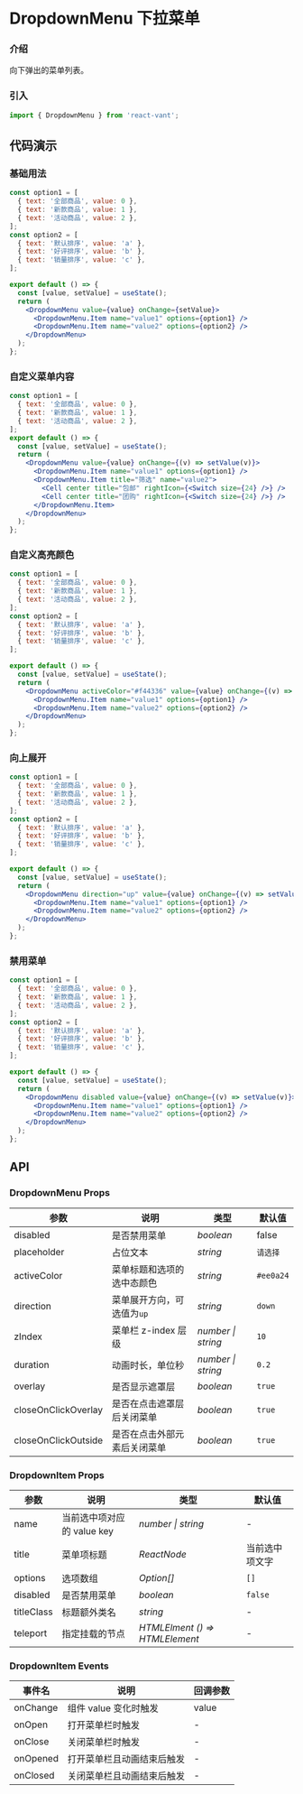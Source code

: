 # DropdownMenu 下拉菜单

### 介绍

向下弹出的菜单列表。

### 引入

```js
import { DropdownMenu } from 'react-vant';
```

## 代码演示

### 基础用法

```jsx
const option1 = [
  { text: '全部商品', value: 0 },
  { text: '新款商品', value: 1 },
  { text: '活动商品', value: 2 },
];
const option2 = [
  { text: '默认排序', value: 'a' },
  { text: '好评排序', value: 'b' },
  { text: '销量排序', value: 'c' },
];

export default () => {
  const [value, setValue] = useState();
  return (
    <DropdownMenu value={value} onChange={setValue}>
      <DropdownMenu.Item name="value1" options={option1} />
      <DropdownMenu.Item name="value2" options={option2} />
    </DropdownMenu>
  );
};
```

### 自定义菜单内容

```jsx
const option1 = [
  { text: '全部商品', value: 0 },
  { text: '新款商品', value: 1 },
  { text: '活动商品', value: 2 },
];
export default () => {
  const [value, setValue] = useState();
  return (
    <DropdownMenu value={value} onChange={(v) => setValue(v)}>
      <DropdownMenu.Item name="value1" options={option1} />
      <DropdownMenu.Item title="筛选" name="value2">
        <Cell center title="包邮" rightIcon={<Switch size={24} />} />
        <Cell center title="团购" rightIcon={<Switch size={24} />} />
      </DropdownMenu.Item>
    </DropdownMenu>
  );
};
```

### 自定义高亮颜色

```jsx
const option1 = [
  { text: '全部商品', value: 0 },
  { text: '新款商品', value: 1 },
  { text: '活动商品', value: 2 },
];
const option2 = [
  { text: '默认排序', value: 'a' },
  { text: '好评排序', value: 'b' },
  { text: '销量排序', value: 'c' },
];

export default () => {
  const [value, setValue] = useState();
  return (
    <DropdownMenu activeColor="#f44336" value={value} onChange={(v) => setValue(v)}>
      <DropdownMenu.Item name="value1" options={option1} />
      <DropdownMenu.Item name="value2" options={option2} />
    </DropdownMenu>
  );
};
```

### 向上展开

```jsx
const option1 = [
  { text: '全部商品', value: 0 },
  { text: '新款商品', value: 1 },
  { text: '活动商品', value: 2 },
];
const option2 = [
  { text: '默认排序', value: 'a' },
  { text: '好评排序', value: 'b' },
  { text: '销量排序', value: 'c' },
];

export default () => {
  const [value, setValue] = useState();
  return (
    <DropdownMenu direction="up" value={value} onChange={(v) => setValue(v)}>
      <DropdownMenu.Item name="value1" options={option1} />
      <DropdownMenu.Item name="value2" options={option2} />
    </DropdownMenu>
  );
};
```

### 禁用菜单

```jsx
const option1 = [
  { text: '全部商品', value: 0 },
  { text: '新款商品', value: 1 },
  { text: '活动商品', value: 2 },
];
const option2 = [
  { text: '默认排序', value: 'a' },
  { text: '好评排序', value: 'b' },
  { text: '销量排序', value: 'c' },
];

export default () => {
  const [value, setValue] = useState();
  return (
    <DropdownMenu disabled value={value} onChange={(v) => setValue(v)}>
      <DropdownMenu.Item name="value1" options={option1} />
      <DropdownMenu.Item name="value2" options={option2} />
    </DropdownMenu>
  );
};
```

## API

### DropdownMenu Props

| 参数                | 说明                         | 类型               | 默认值    |
| ------------------- | ---------------------------- | ------------------ | --------- |
| disabled            | 是否禁用菜单                 | _boolean_          | false     |
| placeholder         | 占位文本                     | _string_           | `请选择`  |
| activeColor         | 菜单标题和选项的选中态颜色   | _string_           | `#ee0a24` |
| direction           | 菜单展开方向，可选值为`up`   | _string_           | `down`    |
| zIndex              | 菜单栏 z-index 层级          | _number \| string_ | `10`      |
| duration            | 动画时长，单位秒             | _number \| string_ | `0.2`     |
| overlay             | 是否显示遮罩层               | _boolean_          | `true`    |
| closeOnClickOverlay | 是否在点击遮罩层后关闭菜单   | _boolean_          | `true`    |
| closeOnClickOutside | 是否在点击外部元素后关闭菜单 | _boolean_          | `true`    |

### DropdownItem Props

| 参数       | 说明                       | 类型                        | 默认值         |
| ---------- | -------------------------- | --------------------------- | -------------- |
| name       | 当前选中项对应的 value key | _number \| string_          | -              |
| title      | 菜单项标题                 | _ReactNode_                    | 当前选中项文字 |
| options    | 选项数组                   | _Option[]_                  | `[]`           |
| disabled   | 是否禁用菜单               | _boolean_                   | `false`        |
| titleClass | 标题额外类名               | _string_ | -              |
| teleport | 指定挂载的节点               | _HTMLElment () => HTMLElement_ | -              |

### DropdownItem Events

| 事件名   | 说明                  | 回调参数 |
| -------- | --------------------- | -------- |
| onChange | 组件 value 变化时触发 | value    |
| onOpen   | 打开菜单栏时触发              | -        |
| onClose  | 关闭菜单栏时触发              | -        |
| onOpened | 打开菜单栏且动画结束后触发    | -        |
| onClosed | 关闭菜单栏且动画结束后触发    | -        |


